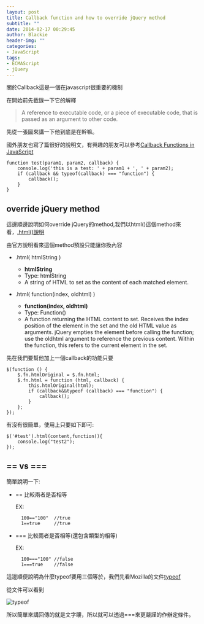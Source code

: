 ```yaml
---
layout: post
title: Callback function and how to override jQuery method
subtitle: ""
date: 2014-02-17 00:29:45
author: Blackie
header-img: ""
categories:
- JavaScript
tags:
- ECMAScript
- jQuery
---
```


關於Callback這是一個在javascript很重要的機制

<!-- More -->

在開始前先截錄一下它的解釋

>A reference to executable code, or a piece of executable code, that is passed as an argument to other code.


先從一張圖來講一下他到底是在幹嘛。

國外朋友也寫了篇很好的說明文，有興趣的朋友可以參考[Callback Functions in JavaScript](http://www.impressivewebs.com/callback-functions-javascript/)

	function test(param1, param2, callback) {
	    console.log('this is a test: ' + param1 + ', ' + param2);
	    if (callback && typeof(callback) === "function") {
	        callback();
	    }
	}

## override jQuery method

這邊順邊說明如何override jQuery的method,我們以html()這個method來看，[.html()說明](https://api.jquery.com/html/)

由官方說明看來這個method預設只能讓你換內容

- .html( htmlString )

	- <b>htmlString</b>
	- Type: htmlString
	- A string of HTML to set as the content of each matched element.

- .html( function(index, oldhtml) )

	- <b>function(index, oldhtml)</b>
	- Type: Function()
	- A function returning the HTML content to set. Receives the index position of the element in the set and the old HTML value as arguments. jQuery empties the element before calling the function; use the oldhtml argument to reference the previous content. Within the function, this refers to the current element in the set.

先在我們要幫他加上一個callback的功能只要

	$(function () {
	    $.fn.htmlOriginal = $.fn.html;
	    $.fn.html = function (html, callback) {
	        this.htmlOriginal(html);
	        if (callback&&typeof (callback) === "function") {
	            callback();
	        }
	    };
	});

有沒有很簡單，使用上只要如下即可:

	$('#test').html(content,function(){
		console.log("test2");
	});

## == vs ===

簡單說明一下:

- == 比較兩者是否相等

	EX:

		100=="100"	//true
		1==true		//true

- === 比較兩者是否相等(還包含類型的相等)

	EX:

		100==="100" //false
		1===true	//false

這邊順便說明為什麼typeof要用三個等於，我們先看Mozilla的文件[typeof](https://developer.mozilla.org/zh-TW/docs/JavaScript/Reference/Operators/typeof)

從文件可以看到

![typeof](typeof.PNG)

所以簡單來講回傳的就是文字瞜，所以就可以透過===來更嚴謹的作辦定條件。
